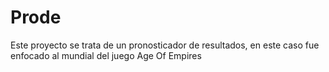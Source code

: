 # Prode
Este proyecto se trata de un pronosticador de resultados, en este caso fue enfocado al mundial del juego Age Of Empires
